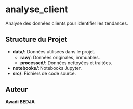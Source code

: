 # analyse_client

Analyse des données clients pour identifier les tendances.

## Structure du Projet

- **data/**: Données utilisées dans le projet.
  - **raw/**: Données originales, immuables.
  - **processed/**: Données nettoyées et traitées.
- **notebooks/**: Notebooks Jupyter.
- **src/**: Fichiers de code source.

## Auteur

**Awadi BEDJA**
